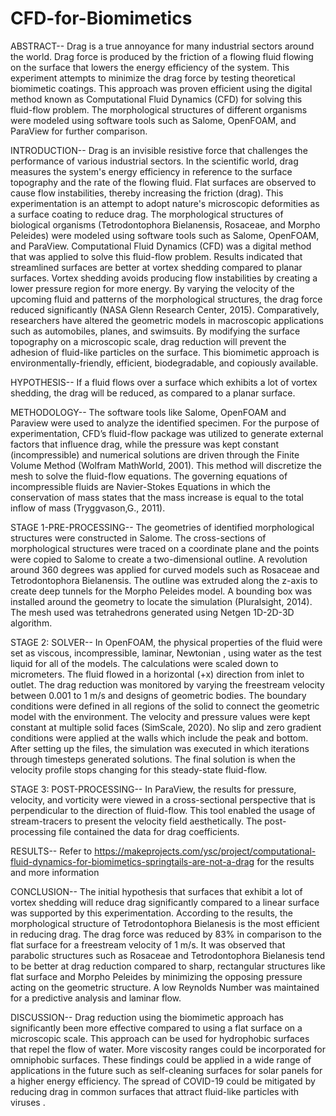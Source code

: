 # CFD-for-Biomimetics
ABSTRACT--
Drag is a true annoyance for many industrial sectors around the world. Drag force is produced by the friction of a flowing fluid flowing on the surface that lowers the energy efficiency of the system. This experiment attempts to minimize the drag force by testing theoretical biomimetic coatings. This approach was proven efficient using the digital method known as Computational Fluid Dynamics (CFD) for solving this fluid-flow problem. The morphological structures of different organisms were modeled using software tools such as Salome, OpenFOAM, and ParaView for further comparison.


INTRODUCTION--
Drag is an invisible resistive force that challenges the performance of various industrial sectors. In the scientific world, drag measures the system's energy efficiency in reference to the surface topography and the rate of the flowing fluid. Flat surfaces are observed to cause flow instabilities, thereby increasing the friction (drag). This experimentation is an attempt to adopt nature's microscopic deformities as a surface coating to reduce drag. The morphological structures of biological organisms (Tetrodontophora Bielanensis, Rosaceae, and Morpho Peleides) were modeled using software tools such as Salome, OpenFOAM, and ParaView. Computational Fluid Dynamics (CFD) was a digital method that was applied to solve this fluid-flow problem. Results indicated that streamlined surfaces are better at vortex shedding compared to planar surfaces. Vortex shedding avoids producing flow instabilities by creating a lower pressure region for more energy. By varying the velocity of the upcoming fluid and patterns of the morphological structures, the drag force reduced significantly (NASA Glenn Research Center, 2015). Comparatively, researchers have altered the geometric models in macroscopic applications such as automobiles, planes, and swimsuits. By modifying the surface topography on a microscopic scale, drag reduction will prevent the adhesion of fluid-like particles on the surface. This biomimetic approach is environmentally-friendly, efficient, biodegradable, and copiously available.


HYPOTHESIS--
If a fluid flows over a surface which exhibits a lot of vortex shedding, the drag will be reduced, as compared to a planar surface.


METHODOLOGY--
The software tools like Salome, OpenFOAM and Paraview were used to analyze the identified specimen. For the purpose of experimentation, CFD’s fluid-flow package was utilized to generate external factors that influence drag, while the pressure was kept constant (incompressible) and numerical solutions are driven through the Finite Volume Method (Wolfram MathWorld, 2001). This method will discretize the mesh to solve the fluid-flow equations. The governing equations of incompressible fluids are Navier-Stokes Equations in which the conservation of mass states that the mass increase is equal to the total inflow of mass (Tryggvason,G., 2011).


STAGE 1-PRE-PROCESSING--
The geometries of identified morphological structures were constructed in Salome. The cross-sections of morphological structures were traced on a coordinate plane and the points were copied to Salome to create a two-dimensional outline. A revolution around 360 degrees was applied for curved models such as Rosaceae and Tetrodontophora Bielanensis. The outline was extruded along the z-axis to create deep tunnels for the Morpho Peleides model. A bounding box was installed around the geometry to locate the simulation (Pluralsight, 2014). The mesh used was tetrahedrons generated using Netgen 1D-2D-3D algorithm.


STAGE 2: SOLVER--
In OpenFOAM, the physical properties of the fluid were set as viscous, incompressible, laminar, Newtonian , using water as the test liquid for all of the models. The calculations were scaled down to micrometers. The fluid flowed in a horizontal (+x) direction from inlet to outlet. The drag reduction was monitored by varying the freestream velocity between 0.001 to 1 m/s and designs of geometric bodies. The boundary conditions were defined in all regions of the solid to connect the geometric model with the environment. The velocity and pressure values were kept constant at multiple solid faces (SimScale, 2020). No slip and zero gradient conditions were applied at the walls which include the peak and bottom. After setting up the files, the simulation was executed in which iterations through timesteps generated solutions. The final solution is when the velocity profile stops changing for this steady-state fluid-flow.


STAGE 3: POST-PROCESSING--
In ParaView, the results for pressure, velocity, and vorticity were viewed in a cross-sectional perspective that is perpendicular to the direction of fluid-flow. This tool enabled the usage of stream-tracers to present the velocity field aesthetically. The post-processing file contained the data for drag coefficients.

RESULTS--
Refer to https://makeprojects.com/ysc/project/computational-fluid-dynamics-for-biomimetics-springtails-are-not-a-drag for the results and more information

CONCLUSION--
The initial hypothesis that surfaces that exhibit a lot of vortex shedding will reduce drag significantly compared to a linear surface was supported by this experimentation. According to the results, the morphological structure of Tetrodontophora Bielanesis is the most efficient in reducing drag. The drag force was reduced by 83% in comparison to the flat surface for a freestream velocity of 1 m/s. It was observed that parabolic structures such as Rosaceae and Tetrodontophora Bielanesis tend to be better at drag reduction compared to sharp, rectangular structures like flat surface and Morpho Peleides by minimizing the opposing pressure acting on the geometric structure. A low Reynolds Number was maintained for a predictive analysis and laminar flow.


DISCUSSION--
Drag reduction using the biomimetic approach has significantly been more effective compared to using a flat surface on a microscopic scale. This approach can be used for hydrophobic surfaces that repel the flow of water. More viscosity ranges could be incorporated for omniphobic surfaces. These findings could be applied in a wide range of applications in the future such as self-cleaning surfaces for solar panels for a higher energy efficiency. The spread of COVID-19 could be mitigated by reducing drag in common surfaces that attract fluid-like particles with viruses .


